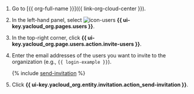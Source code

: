 1. Go to [{{ org-full-name }}]({{ link-org-cloud-center }}).

1. In the left-hand panel, select ![icon-users](../../_assets/console-icons/person.svg) **{{ ui-key.yacloud_org.pages.users }}**.

1. In the top-right corner, click **{{ ui-key.yacloud_org.page.users.action.invite-users }}**.

1. Enter the email addresses of the users you want to invite to the organization (e.g., `{{ login-example }}`).

    {% include [send-invitation](./send-invitation.md) %}

1. Click **{{ ui-key.yacloud_org.entity.invitation.action_send-invitation }}**.